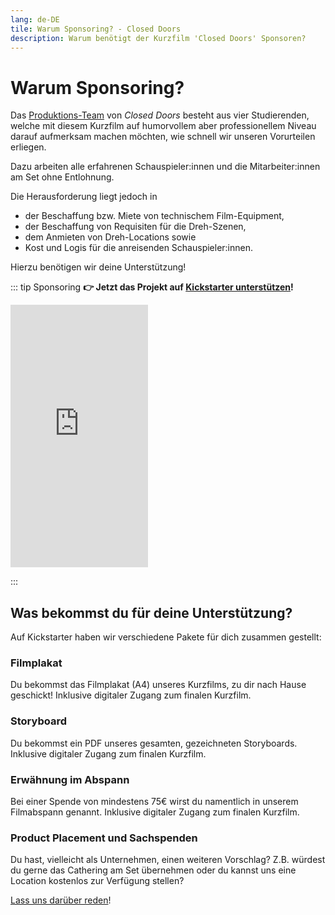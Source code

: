 ```yaml
---
lang: de-DE
tile: Warum Sponsoring? - Closed Doors
description: Warum benötigt der Kurzfilm 'Closed Doors' Sponsoren?
---
```


# Warum Sponsoring?

Das [Produktions-Team](/team.html#produktion) von _Closed Doors_ besteht aus vier Studierenden,
welche mit diesem Kurzfilm auf humorvollem aber professionellem Niveau darauf aufmerksam machen möchten,
wie schnell wir unseren Vorurteilen erliegen.

Dazu arbeiten alle erfahrenen Schauspieler:innen und die Mitarbeiter:innen am Set ohne Entlohnung.

Die Herausforderung liegt jedoch in

- der Beschaffung bzw. Miete von technischem Film-Equipment,
- der Beschaffung von Requisiten für die Dreh-Szenen,
- dem Anmieten von Dreh-Locations sowie
- Kost und Logis für die anreisenden Schauspieler:innen.

Hierzu benötigen wir deine Unterstützung!

::: tip Sponsoring
**👉 Jetzt das Projekt auf
    [<badge type="tip" vertical="middle">Kickstarter unterstützen</badge>](https://www.kickstarter.com/projects/415863944/behind-closed-doors-3)!**

<iframe
    src="https://www.kickstarter.com/projects/415863944/behind-closed-doors-3/widget/card.html?v=2"
    width="220" height="420" frameborder="0" scrolling="no"></iframe>

:::

## Was bekommst du für deine Unterstützung?

Auf Kickstarter haben wir verschiedene Pakete für dich zusammen gestellt:

### Filmplakat

Du bekommst das Filmplakat (A4) unseres Kurzfilms, zu dir nach Hause geschickt! Inklusive digitaler Zugang zum finalen Kurzfilm.

### Storyboard

Du bekommst ein PDF unseres gesamten, gezeichneten Storyboards. Inklusive digitaler Zugang zum finalen Kurzfilm.

### Erwähnung im Abspann

Bei einer Spende von mindestens 75€ wirst du namentlich in unserem Filmabspann genannt. Inklusive digitaler Zugang zum finalen Kurzfilm.

### Product Placement und Sachspenden

Du hast, vielleicht als Unternehmen, einen weiteren Vorschlag? Z.B. würdest du gerne das Cathering am Set
übernehmen oder du kannst uns eine Location kostenlos zur Verfügung stellen?

[Lass uns darüber reden](mailto:jonas@st-strittmatter.name)!
